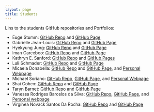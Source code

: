 ```yaml
---
layout: page
title: Students
---
```


Lins to the students GitHub repositories and Portfolios: 

- Euge Stumm:  [GitHub Repo](https://github.com/eugestumm/eugestumm.github.io) and [GitHub Page](https://eugestumm.github.io/)
- Gabrielle Jean-Louis:  [GitHub Repo](https://github.com/gjeanlouis/gjeanlouis.github.io) and [GitHub Page](https://gjeanlouis.github.io)
- Hyekyung Jung: [GitHub Repo](https://github.com/austraea/austraea.github.io) and [GitHub Page](https://austraea.github.io/)
- Iman Gareeboo:  [GitHub Repo](https://github.com/imangareeboo/imangareeboo.github.io) and [GitHub Page](https://imangareeboo.github.io/)
- Kathryn E. Sanford: [GitHub Repo](https://github.com/kathrynesanford/kathrynesanford.github.io) and [GitHub Pages](https://kathrynesanford.github.io/)
- Luli Schmader:  [GitHub Repo](https://github.com/lulischmader/lulischmader.github.io) and [GitHub Page](https://lulischmader.github.io/)
- Micaela Donabella: [GitHub Repo](https://github.com/mdonabella/ENG613) and [GitHub Page](https://mdonabella.github.io/ENG613), and [Personal Webpage](https://mdonabella.github.io/)
- Michael Soriano:  [GitHub Repo](https://github.com/mrileysoriano/mrileysoriano.github.io), [GitHub Page](https://mrileysoriano.github.io), and [Personal Webpage](http://michaelsoriano.net/)
- Shai Cohen:  [GitHub Repo](https://github.com/shai-cohen/shai-cohen.github.io) and [GitHub Page](https://shai-cohen.github.io/)
- Taryn Barnet: [GitHub Repo](https://github.com/taryneliana/taryneliana.github.io) and [GitHub Page](https://taryneliana.github.io/)
- Vanessa Rodriges Barcelos da Silva: [GitHub Repo](https://github.com/vanessabcs/DH2023), [GitHub Page](https://vanessabcs.github.io/DH2023/), and [Personal webpage](https://vanessabcs.github.io/)
- Virgínea Novack Santos Da Rocha:  [GitHub Repo](https://github.com/novackvirginea/novackvirginea.github.io) and [GitHub Page](https://novackvirginea.github.io/)

